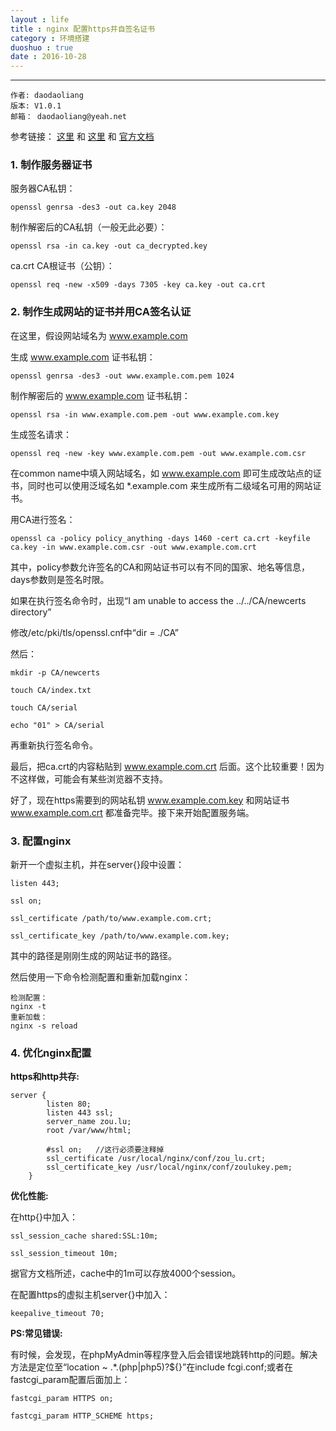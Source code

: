 ```yaml
---
layout : life
title : nginx 配置https并自签名证书
category : 环境搭建
duoshuo : true
date : 2016-10-28
---
```



******
	作者: daodaoliang
    版本: V1.0.1
    邮箱： daodaoliang@yeah.net
	
参考链接： [这里][1] 和 [这里][2] 和 [官方文档][3]

<!-- more -->

### 1. 制作服务器证书

服务器CA私钥：

```
openssl genrsa -des3 -out ca.key 2048
```

制作解密后的CA私钥（一般无此必要）：

```
openssl rsa -in ca.key -out ca_decrypted.key
```

ca.crt CA根证书（公钥）：

```
openssl req -new -x509 -days 7305 -key ca.key -out ca.crt
```

### 2. 制作生成网站的证书并用CA签名认证

在这里，假设网站域名为 www.example.com

生成 www.example.com 证书私钥：

```
openssl genrsa -des3 -out www.example.com.pem 1024
```

制作解密后的 www.example.com 证书私钥：

```
openssl rsa -in www.example.com.pem -out www.example.com.key
```

生成签名请求：

```
openssl req -new -key www.example.com.pem -out www.example.com.csr
```

在common name中填入网站域名，如 www.example.com 即可生成改站点的证书，同时也可以使用泛域名如 *.example.com 来生成所有二级域名可用的网站证书。

用CA进行签名：

```
openssl ca -policy policy_anything -days 1460 -cert ca.crt -keyfile ca.key -in www.example.com.csr -out www.example.com.crt
```

其中，policy参数允许签名的CA和网站证书可以有不同的国家、地名等信息，days参数则是签名时限。

如果在执行签名命令时，出现“I am unable to access the ../../CA/newcerts directory”

修改/etc/pki/tls/openssl.cnf中“dir = ./CA”

然后：

```
mkdir -p CA/newcerts

touch CA/index.txt

touch CA/serial

echo "01" > CA/serial
```

再重新执行签名命令。

最后，把ca.crt的内容粘贴到 www.example.com.crt 后面。这个比较重要！因为不这样做，可能会有某些浏览器不支持。

好了，现在https需要到的网站私钥 www.example.com.key 和网站证书 www.example.com.crt 都准备完毕。接下来开始配置服务端。

### 3. 配置nginx

新开一个虚拟主机，并在server{}段中设置：

```
listen 443;

ssl on;

ssl_certificate /path/to/www.example.com.crt;

ssl_certificate_key /path/to/www.example.com.key;
```

其中的路径是刚刚生成的网站证书的路径。

然后使用一下命令检测配置和重新加载nginx：

```
检测配置：
nginx -t
重新加载：
nginx -s reload
```

### 4. 优化nginx配置

**https和http共存:**

```
server {
        listen 80;
        listen 443 ssl;
        server_name zou.lu;
        root /var/www/html;

        #ssl on;   //这行必须要注释掉
        ssl_certificate /usr/local/nginx/conf/zou_lu.crt;
        ssl_certificate_key /usr/local/nginx/conf/zoulukey.pem;
    }
```

**优化性能:**

在http{}中加入：

```
ssl_session_cache shared:SSL:10m;

ssl_session_timeout 10m;
```

据官方文档所述，cache中的1m可以存放4000个session。

在配置https的虚拟主机server{}中加入：

```
keepalive_timeout 70;
```

**PS:常见错误:**

有时候，会发现，在phpMyAdmin等程序登入后会错误地跳转http的问题。解决方法是定位至“location ~ .*\.(php|php5)?${}”在include fcgi.conf;或者在fastcgi_param配置后面加上：

```
fastcgi_param HTTPS on;

fastcgi_param HTTP_SCHEME https;
```

[1]:http://blog.creke.net/762.html
[2]:http://blog.csdn.net/eclothy/article/details/45932733
[3]:http://nginx.org/en/docs/http/configuring_https_servers.html

